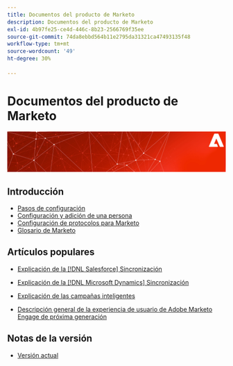 ```yaml
---
title: Documentos del producto de Marketo
description: Documentos del producto de Marketo
exl-id: 4b97fe25-ce4d-446c-8b23-2566769f35ee
source-git-commit: 74da8ebbd564b11e2795da31321ca47493135f48
workflow-type: tm+mt
source-wordcount: '49'
ht-degree: 30%

---
```


# Documentos del producto de Marketo

![](assets/marketo-docs-banner.jpg)

## Introducción

* [Pasos de configuración](/help/marketo/getting-started/setup/setup-steps.md)
* [Configuración y adición de una persona](/help/marketo/getting-started/quick-wins/get-set-up-and-add-a-person.md)
* [Configuración de protocolos para Marketo](/help/marketo/getting-started/setup/configure-protocols-for-marketo.md)
* [Glosario de Marketo](/help/marketo/getting-started/marketo-glossary.md)

## Artículos populares

* [Explicación de la [!DNL Salesforce] Sincronización](/help/marketo/product-docs/crm-sync/salesforce-sync/understanding-the-salesforce-sync.md)

* [Explicación de la [!DNL Microsoft Dynamics] Sincronización](/help/marketo/product-docs/crm-sync/microsoft-dynamics-sync/understanding-the-microsoft-dynamics-sync.md)

* [Explicación de las campañas inteligentes](/help/marketo/product-docs/core-marketo-concepts/smart-campaigns/understanding-smart-campaigns.md)

* [Descripción general de la experiencia de usuario de Adobe Marketo Engage de próxima generación](/help/marketo/product-docs/marketo-engage-modern-ux/overview.md)

## Notas de la versión

* [Versión actual](/help/marketo/release-notes/current.md)
